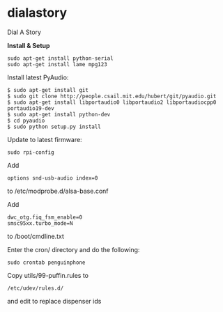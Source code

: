 dialastory
==========

Dial A Story



**Install & Setup**

    sudo apt-get install python-serial
    sudo apt-get install lame mpg123


Install latest PyAudio:

    $ sudo apt-get install git
    $ sudo git clone http://people.csail.mit.edu/hubert/git/pyaudio.git
    $ sudo apt-get install libportaudio0 libportaudio2 libportaudiocpp0 portaudio19-dev
    $ sudo apt-get install python-dev
    $ cd pyaudio
    $ sudo python setup.py install
    
Update to latest firmware:

    sudo rpi-config
    
Add

    options snd-usb-audio index=0
to /etc/modprobe.d/alsa-base.conf


Add 

    dwc_otg.fiq_fsm_enable=0
    smsc95xx.turbo_mode=N
to /boot/cmdline.txt


Enter the cron/ directory and do the following:

    sudo crontab penguinphone
    
    
Copy utils/99-puffin.rules to 

    /etc/udev/rules.d/
and edit to replace dispenser ids
    


